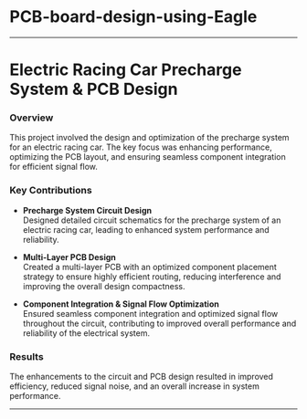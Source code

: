 
# PCB-board-design-using-Eagle

---

# Electric Racing Car Precharge System & PCB Design

### Overview
This project involved the design and optimization of the precharge system for an electric racing car. The key focus was enhancing performance, optimizing the PCB layout, and ensuring seamless component integration for efficient signal flow.

### Key Contributions

- **Precharge System Circuit Design**  
  Designed detailed circuit schematics for the precharge system of an electric racing car, leading to enhanced system performance and reliability.

- **Multi-Layer PCB Design**  
  Created a multi-layer PCB with an optimized component placement strategy to ensure highly efficient routing, reducing interference and improving the overall design compactness.

- **Component Integration & Signal Flow Optimization**  
  Ensured seamless component integration and optimized signal flow throughout the circuit, contributing to improved overall performance and reliability of the electrical system.

### Results
The enhancements to the circuit and PCB design resulted in improved efficiency, reduced signal noise, and an overall increase in system performance.

--- 
